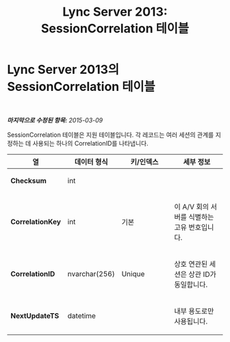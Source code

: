 ﻿---
title: 'Lync Server 2013: SessionCorrelation 테이블'
TOCTitle: SessionCorrelation 테이블
ms:assetid: 041705e1-7290-464f-95f8-96256cfa2e3e
ms:mtpsurl: https://technet.microsoft.com/ko-kr/library/Gg398091(v=OCS.15)
ms:contentKeyID: 49302652
ms.date: 08/10/2015
mtps_version: v=OCS.15
ms.translationtype: HT
---

# Lync Server 2013의 SessionCorrelation 테이블

 

_**마지막으로 수정된 항목:** 2015-03-09_

SessionCorrelation 테이블은 지원 테이블입니다. 각 레코드는 여러 세션의 관계를 지정하는 데 사용되는 하나의 CorrelationID를 나타냅니다.


<table>
<colgroup>
<col style="width: 25%" />
<col style="width: 25%" />
<col style="width: 25%" />
<col style="width: 25%" />
</colgroup>
<thead>
<tr class="header">
<th><strong>열</strong></th>
<th><strong>데이터 형식</strong></th>
<th><strong>키/인덱스</strong></th>
<th><strong>세부 정보</strong></th>
</tr>
</thead>
<tbody>
<tr class="odd">
<td><p><strong>Checksum</strong></p></td>
<td><p>int</p></td>
<td><p></p></td>
<td><p></p></td>
</tr>
<tr class="even">
<td><p><strong>CorrelationKey</strong></p></td>
<td><p>int</p></td>
<td><p>기본</p></td>
<td><p>이 A/V 회의 서버를 식별하는 고유 번호입니다.</p></td>
</tr>
<tr class="odd">
<td><p><strong>CorrelationID</strong></p></td>
<td><p>nvarchar(256)</p></td>
<td><p>Unique</p></td>
<td><p>상호 연관된 세션은 상관 ID가 동일합니다.</p></td>
</tr>
<tr class="even">
<td><p><strong>NextUpdateTS</strong></p></td>
<td><p>datetime</p></td>
<td><p> </p></td>
<td><p>내부 용도로만 사용됩니다.</p></td>
</tr>
</tbody>
</table>

